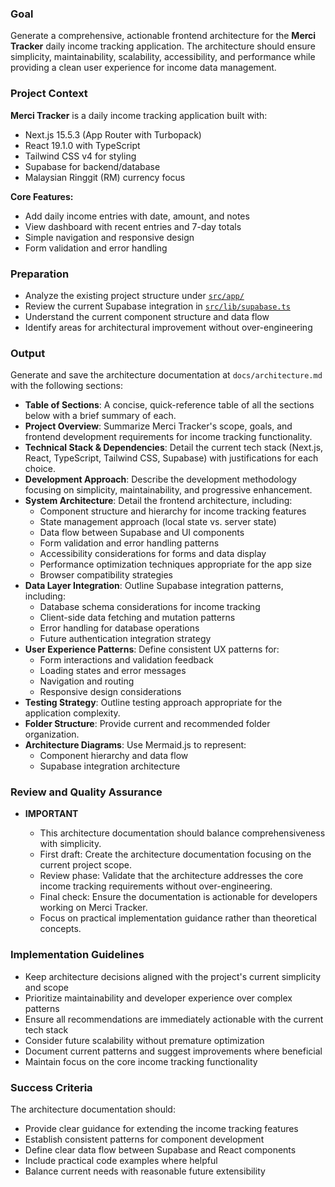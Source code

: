 ### Goal

Generate a comprehensive, actionable frontend architecture for the **Merci Tracker** daily income tracking application. The architecture should ensure simplicity, maintainability, scalability, accessibility, and performance while providing a clean user experience for income data management.

### Project Context

**Merci Tracker** is a daily income tracking application built with:

- Next.js 15.5.3 (App Router with Turbopack)
- React 19.1.0 with TypeScript
- Tailwind CSS v4 for styling
- Supabase for backend/database
- Malaysian Ringgit (RM) currency focus

**Core Features:**

- Add daily income entries with date, amount, and notes
- View dashboard with recent entries and 7-day totals
- Simple navigation and responsive design
- Form validation and error handling

### Preparation

- Analyze the existing project structure under [`src/app/`](src/app/)
- Review the current Supabase integration in [`src/lib/supabase.ts`](src/lib/supabase.ts)
- Understand the current component structure and data flow
- Identify areas for architectural improvement without over-engineering

### Output

Generate and save the architecture documentation at `docs/architecture.md` with the following sections:

- **Table of Sections**: A concise, quick-reference table of all the sections below with a brief summary of each.
- **Project Overview**: Summarize Merci Tracker's scope, goals, and frontend development requirements for income tracking functionality.
- **Technical Stack & Dependencies**: Detail the current tech stack (Next.js, React, TypeScript, Tailwind CSS, Supabase) with justifications for each choice.
- **Development Approach**: Describe the development methodology focusing on simplicity, maintainability, and progressive enhancement.
- **System Architecture**: Detail the frontend architecture, including:
  - Component structure and hierarchy for income tracking features
  - State management approach (local state vs. server state)
  - Data flow between Supabase and UI components
  - Form validation and error handling patterns
  - Accessibility considerations for forms and data display
  - Performance optimization techniques appropriate for the app size
  - Browser compatibility strategies
- **Data Layer Integration**: Outline Supabase integration patterns, including:
  - Database schema considerations for income tracking
  - Client-side data fetching and mutation patterns
  - Error handling for database operations
  - Future authentication integration strategy
- **User Experience Patterns**: Define consistent UX patterns for:
  - Form interactions and validation feedback
  - Loading states and error messages
  - Navigation and routing
  - Responsive design considerations
- **Testing Strategy**: Outline testing approach appropriate for the application complexity.
- **Folder Structure**: Provide current and recommended folder organization.
- **Architecture Diagrams**: Use Mermaid.js to represent:
  - Component hierarchy and data flow
  - Supabase integration architecture

### Review and Quality Assurance

- **IMPORTANT**

  - This architecture documentation should balance comprehensiveness with simplicity.
  - First draft: Create the architecture documentation focusing on the current project scope.
  - Review phase: Validate that the architecture addresses the core income tracking requirements without over-engineering.
  - Final check: Ensure the documentation is actionable for developers working on Merci Tracker.
  - Focus on practical implementation guidance rather than theoretical concepts.

### Implementation Guidelines

- Keep architecture decisions aligned with the project's current simplicity and scope
- Prioritize maintainability and developer experience over complex patterns
- Ensure all recommendations are immediately actionable with the current tech stack
- Consider future scalability without premature optimization
- Document current patterns and suggest improvements where beneficial
- Maintain focus on the core income tracking functionality

### Success Criteria

The architecture documentation should:

- Provide clear guidance for extending the income tracking features
- Establish consistent patterns for component development
- Define clear data flow between Supabase and React components
- Include practical code examples where helpful
- Balance current needs with reasonable future extensibility
